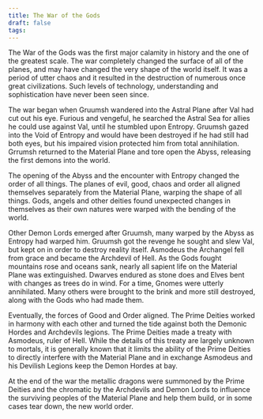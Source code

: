 ```yaml
---
title: The War of the Gods
draft: false
tags:
---
```

The War of the Gods was the first major calamity in history and the one of the greatest scale. The war completely changed the surface of all of the planes, and may have changed the very shape of the world itself. It was a period of utter chaos and it resulted in the destruction of numerous once great civilizations. Such levels of technology, understanding and sophistication have never been seen since. 

The war began when Gruumsh wandered into the Astral Plane after Val had cut out his eye. Furious and vengeful, he searched the Astral Sea for allies he could use against Val, until he stumbled upon Entropy. Gruumsh gazed into the Void of Entropy and would have been destroyed if he had still had both eyes, but his impaired vision protected him from total annihilation. Grrumsh returned to the Material Plane and tore open the Abyss, releasing the first demons into the world. 

The opening of the Abyss and the encounter with Entropy changed the order of all things. The planes of evil, good, chaos and order all aligned themselves separately from the Material Plane, warping the shape of all things. Gods, angels and other deities found unexpected changes in themselves as their own natures were warped with the bending of the world. 

Other Demon Lords emerged after Gruumsh, many warped by the Abyss as Entropy had warped him. Gruumsh got the revenge he sought and slew Val, but kept on in order to destroy reality itself. Asmodeus the Archangel fell from grace and became the Archdevil of Hell. As the Gods fought mountains rose and oceans sank, nearly all sapient life on the Material Plane was extinguished. Dwarves endured as stone does and Elves bent with changes as trees do in wind. For a time, Gnomes were utterly annihilated. Many others were brought to the brink and more still destroyed, along with the Gods who had made them. 

Eventually, the forces of Good and Order aligned. The Prime Deities worked in harmony with each other and turned the tide against both the Demonic Hordes and Archdevils legions. The Prime Deities made a treaty with Asmodeus, ruler of Hell. While the details of this treaty are largely unknown to mortals, it is generally known that it limits the ability of the Prime Deities to directly interfere with the Material Plane and in exchange Asmodeus and his Devilish Legions keep the Demon Hordes at bay. 

At the end of the war the metallic dragons were summoned by the Prime Deities and the chromatic by the Archdevils and Demon Lords to influence the surviving peoples of the Material Plane and help them build, or in some cases tear down, the new world order. 